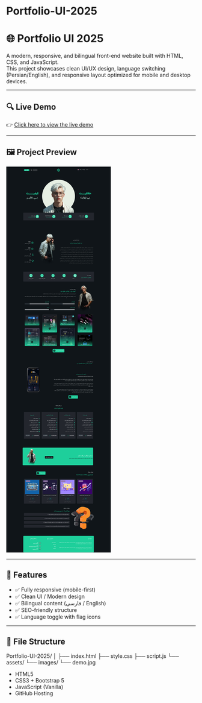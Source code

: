 # Portfolio-UI-2025
# 🌐 Portfolio UI 2025

A modern, responsive, and bilingual front-end website built with HTML, CSS, and JavaScript.  
This project showcases clean UI/UX design, language switching (Persian/English), and responsive layout optimized for mobile and desktop devices.

---

## 🔍 Live Demo

👉 [Click here to view the live demo](https://tdmxhoko.github.io/Portfolio-UI-2025/)

---

## 🖼️ Project Preview

![Website Preview](https://raw.githubusercontent.com/TDMxHOKO/Portfolio-UI-2025/refs/heads/main/dark_sample/demo.jpg)

---

## 🚀 Features

- ✅ Fully responsive (mobile-first)
- ✅ Clean UI / Modern design
- ✅ Bilingual content (فارسی / English)
- ✅ SEO-friendly structure
- ✅ Language toggle with flag icons

---

## 📁 File Structure

Portfolio-UI-2025/
│
├── index.html
├── style.css
├── script.js
└── assets/
└── images/
└── demo.jpg
- HTML5
- CSS3 + Bootstrap 5
- JavaScript (Vanilla)
- GitHub Hosting
